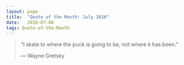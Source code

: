 ```yaml
---
layout:	page
title:	"Quote of the Month: July 2016"
date:	2016-07-08
tags: Quote-of-the-Month
---
```


> “I skate to where the puck is going to be, not where it has been.”
> 
> — Wayne Gretsky  